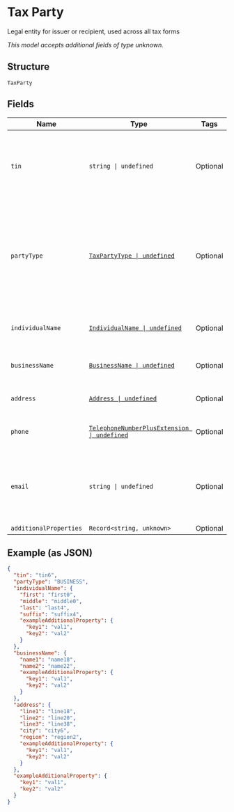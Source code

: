 
# Tax Party

Legal entity for issuer or recipient, used across all tax forms

*This model accepts additional fields of type unknown.*

## Structure

`TaxParty`

## Fields

| Name | Type | Tags | Description |
|  --- | --- | --- | --- |
| `tin` | `string \| undefined` | Optional | Issuer or recipient Tax Identification Number. Usually EIN for issuer and SSN for recipient |
| `partyType` | [`TaxPartyType \| undefined`](../../doc/models/tax-party-type.md) | Optional | Type of issuer or recipient legal entity, as "BUSINESS" or "INDIVIDUAL". Commonly BUSINESS for issuer and INDIVIDUAL for recipient |
| `individualName` | [`IndividualName \| undefined`](../../doc/models/individual-name.md) | Optional | Individual issuer or recipient name |
| `businessName` | [`BusinessName \| undefined`](../../doc/models/business-name.md) | Optional | Business issuer or recipient name |
| `address` | [`Address \| undefined`](../../doc/models/address.md) | Optional | Issuer or recipient address |
| `phone` | [`TelephoneNumberPlusExtension \| undefined`](../../doc/models/telephone-number-plus-extension.md) | Optional | Issuer or recipient telephone number |
| `email` | `string \| undefined` | Optional | Issuer or recipient email address. (Additional information, not part of IRS forms) |
| `additionalProperties` | `Record<string, unknown>` | Optional | - |

## Example (as JSON)

```json
{
  "tin": "tin6",
  "partyType": "BUSINESS",
  "individualName": {
    "first": "first0",
    "middle": "middle0",
    "last": "last4",
    "suffix": "suffix4",
    "exampleAdditionalProperty": {
      "key1": "val1",
      "key2": "val2"
    }
  },
  "businessName": {
    "name1": "name18",
    "name2": "name22",
    "exampleAdditionalProperty": {
      "key1": "val1",
      "key2": "val2"
    }
  },
  "address": {
    "line1": "line18",
    "line2": "line20",
    "line3": "line38",
    "city": "city6",
    "region": "region2",
    "exampleAdditionalProperty": {
      "key1": "val1",
      "key2": "val2"
    }
  },
  "exampleAdditionalProperty": {
    "key1": "val1",
    "key2": "val2"
  }
}
```

